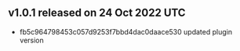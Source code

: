 ## v1.0.1 released on 24 Oct 2022 UTC
  * fb5c964798453c057d9253f7bbd4dac0daace530 updated plugin version
